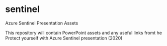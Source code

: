 # sentinel
Azure Sentinel Presentation Assets

This repository will contain PowerPoint assets and any useful links fromt he Protect yourself with Azure Sentinel presentation (2020)
